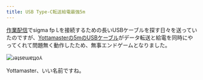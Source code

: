 ```yaml
---
title: USB Type-C転送給電最強5m
---
```

[作業配信](https://www.youtube.com/c/r7kamura)でsigma fp Lを接続するための長いUSBケーブルを探す日々を送っていたのですが、[Yottamasterの5mのUSBケーブル](https://www.amazon.co.jp/dp/B09Y1BY75P)がデータ転送と給電を同時にやってくれて問題無く動作したため、無事エンドゲームとなりました。

![](https://lh4.googleusercontent.com/VxAZ2xNs1QtmdW8sU72L-Gislrxy-ZVCg69V1OhbMKE2roF6Dzk7oap56UzxkH5-9Sj1p_4DPiE0ML08gQZlooRfJNhltzTHd2WhPW4u6Vi4rsTJW7yFRqVUaL4jCdfNiM4xdxdxTq4UiFUq_2g "ɹǝʇsɐɯɐʇʇo⅄")

Yottamaster、いい名前ですね。
